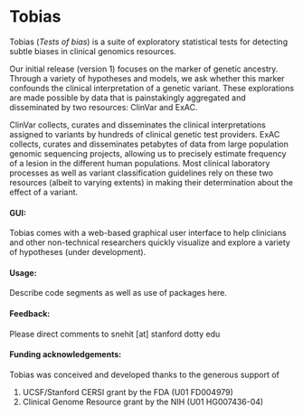 # Tobias
Tobias (_Tests of bias_) is a suite of exploratory statistical tests for detecting subtle biases in clinical genomics resources. 

Our initial release (version 1) focuses on the marker of genetic ancestry. Through a variety of hypotheses and models, we ask whether this marker confounds the clinical interpretation of a genetic variant. These explorations are made possible by data that is painstakingly aggregated and disseminated by two resources: ClinVar and ExAC. 

ClinVar collects, curates and disseminates the clinical interpretations assigned to variants by hundreds of clinical genetic test providers. ExAC collects, curates and disseminates petabytes of data from large population genomic sequencing projects, allowing us to precisely estimate frequency of a lesion in the different human populations. Most clinical laboratory processes as well as variant classification guidelines rely on these two resources (albeit to varying extents) in making their determination about the effect of a variant.

#### GUI:
Tobias comes with a web-based graphical user interface to help clinicians and other non-technical researchers quickly visualize and explore a variety of hypotheses (under development).

#### Usage:
Describe code segments as well as use of packages here. 

#### Feedback: 
Please direct comments to snehit [at] stanford dotty edu

#### Funding acknowledgements:
Tobias was conceived and developed thanks to the generous support of 
1. UCSF/Stanford CERSI grant by the FDA (U01 FD004979)
2. Clinical Genome Resource grant by the NIH (U01 HG007436-04)
